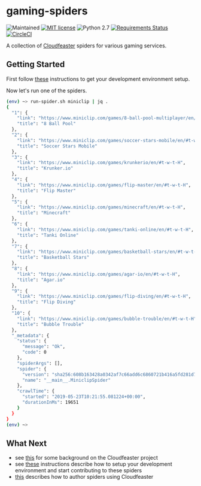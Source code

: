 # gaming-spiders

![Maintained](https://img.shields.io/maintenance/yes/2019.svg)
[![MIT license](http://img.shields.io/badge/license-MIT-brightgreen.svg)](http://opensource.org/licenses/MIT)
![Python 2.7](https://img.shields.io/badge/python-2.7-FFC100.svg?style=flat)
[![Requirements Status](https://requires.io/github/simonsdave/gaming-spiders/requirements.svg?branch=master)](https://requires.io/github/simonsdave/gaming-spiders/requirements/?branch=master)
[![CircleCI](https://circleci.com/gh/simonsdave/gaming-spiders.svg?style=shield)](https://circleci.com/gh/simonsdave/gaming-spiders)

A collection of [Cloudfeaster](https://github.com/simonsdave/cloudfeaster)
spiders for various gaming services.

## Getting Started

First follow [these](dev_env/README.md) instructions to get your development environment setup.

Now let's run one of the spiders.

```bash
(env) ~> run-spider.sh miniclip | jq .
{
  "1": {
    "link": "https://www.miniclip.com/games/8-ball-pool-multiplayer/en/#t-w-t-H",
    "title": "8 Ball Pool"
  },
  "2": {
    "link": "https://www.miniclip.com/games/soccer-stars-mobile/en/#t-w-t-H",
    "title": "Soccer Stars Mobile"
  },
  "3": {
    "link": "https://www.miniclip.com/games/krunkerio/en/#t-w-t-H",
    "title": "Krunker.io"
  },
  "4": {
    "link": "https://www.miniclip.com/games/flip-master/en/#t-w-t-H",
    "title": "Flip Master"
  },
  "5": {
    "link": "https://www.miniclip.com/games/minecraft/en/#t-w-t-H",
    "title": "Minecraft"
  },
  "6": {
    "link": "https://www.miniclip.com/games/tanki-online/en/#t-w-t-H",
    "title": "Tanki Online"
  },
  "7": {
    "link": "https://www.miniclip.com/games/basketball-stars/en/#t-w-t-H",
    "title": "Basketball Stars"
  },
  "8": {
    "link": "https://www.miniclip.com/games/agar-io/en/#t-w-t-H",
    "title": "Agar.io"
  },
  "9": {
    "link": "https://www.miniclip.com/games/flip-diving/en/#t-w-t-H",
    "title": "Flip Diving"
  },
  "10": {
    "link": "https://www.miniclip.com/games/bubble-trouble/en/#t-w-t-H",
    "title": "Bubble Trouble"
  },
  "_metadata": {
    "status": {
      "message": "Ok",
      "code": 0
    },
    "spiderArgs": [],
    "spider": {
      "version": "sha256:608b163428a0342af7c66add6c6860721b416a5fd281d72cbabd8f4e12b362a2",
      "name": "__main__.MiniclipSpider"
    },
    "crawlTime": {
      "started": "2019-05-23T10:21:55.081224+00:00",
      "durationInMs": 19651
    }
  }
}
(env) ~>
```

## What Next

* see [this](https://github.com/simonsdave/cloudfeaster/blob/master/docs/story.md) for some background on the Cloudfeaster project
* see [these](docs/contributing.md) instructions
describe how to setup your development environment and
start contributing to these spiders
* [this](https://github.com/simonsdave/cloudfeaster/blob/master/docs/spider_authors.md) describes
how to author spiders using Cloudfeaster
